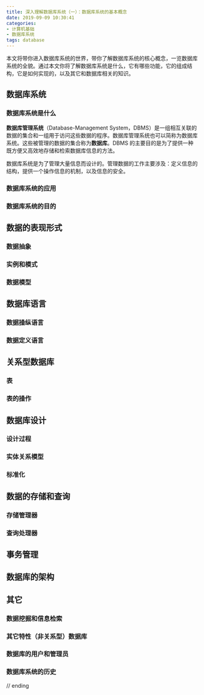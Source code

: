 ```yaml
---
title: 深入理解数据库系统（一）：数据库系统的基本概念
date: 2019-09-09 10:30:41
categories: 
- 计算机基础
- 数据库系统
tags: database
---
```




本文将带你进入数据库系统的世界，带你了解数据库系统的核心概念，一览数据库系统的全貌。通过本文你将了解数据库系统是什么，它有哪些功能，它的组成结构，它是如何实现的，以及其它和数据库相关的知识。

## 数据库系统

### 数据库系统是什么

**数据库管理系统**（Database-Management System，DBMS）是一组相互关联的数据的集合和一组用于访问这些数据的程序。数据库管理系统也可以简称为数据库系统。这些被管理的数据的集合称为**数据库**。DBMS 的主要目的是为了提供一种既方便又高效地存储和检索数据库信息的方法。

数据库系统是为了管理大量信息而设计的。管理数据的工作主要涉及：定义信息的结构，提供一个操作信息的机制，以及信息的安全。

### 数据库系统的应用

### 数据库系统的目的



## 数据的表现形式

### 数据抽象

### 实例和模式

### 数据模型



## 数据库语言

### 数据操纵语言

### 数据定义语言



## 关系型数据库

### 表

### 表的操作



## 数据库设计

### 设计过程

### 实体关系模型

### 标准化



## 数据的存储和查询

### 存储管理器

### 查询处理器



## 事务管理



## 数据库的架构



## 其它

### 数据挖掘和信息检索



### 其它特性（非关系型）数据库



### 数据库的用户和管理员



### 数据库系统的历史



// ending

